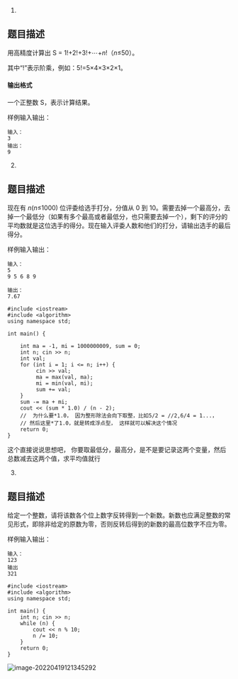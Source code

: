1.

## 题目描述

用高精度计算出 S = 1!+2!+3!+⋯+*n*!（*n*≤50）。

其中“!”表示阶乘，例如：5!=5×4×3×2×1。

#### 输出格式

一个正整数 S，表示计算结果。

样例输入输出：

```
输入：
3
输出：
9
```



2.

## 题目描述

现在有 *n*(*n*≤1000) 位评委给选手打分，分值从 0 到 10。需要去掉一个最高分，去掉一个最低分（如果有多个最高或者最低分，也只需要去掉一个），剩下的评分的平均数就是这位选手的得分。现在输入评委人数和他们的打分，请输出选手的最后得分。

样例输入输出：

```
输入：
5
9 5 6 8 9

输出：
7.67

#include <iostream>
#include <algorithm>
using namespace std;

int main() {

	int ma = -1, mi = 1000000009, sum = 0;
	int n; cin >> n;
	int val;
	for (int i = 1; i <= n; i++) {
		 cin >> val;
		 ma = max(val, ma);
		 mi = min(val, mi);
		 sum += val;
	}
	sum -= ma + mi;
	cout << (sum * 1.0) / (n - 2); 
	//  为什么要*1.0， 因为整形除法会向下取整，比如5/2 = //2,6/4 = 1...，
	// 然后这里*了1.0，就是转成浮点型， 这样就可以解决这个情况
	return 0;
}
```

这个直接说说思想吧， 你要取最低分，最高分，是不是要记录这两个变量，然后总数减去这两个值，求平均值就行





3.

## 题目描述

给定一个整数，请将该数各个位上数字反转得到一个新数。新数也应满足整数的常见形式，即除非给定的原数为零，否则反转后得到的新数的最高位数字不应为零。

样例输入输出：

```
输入：
123
输出
321

#include <iostream>
#include <algorithm>
using namespace std;

int main() {
	int n; cin >> n;
	while (n) {
		cout << n % 10;
		n /= 10;
	}
	return 0;
}
```

![image-20220419121345292](C:\Users\hzd\AppData\Roaming\Typora\typora-user-images\image-20220419121345292.png)